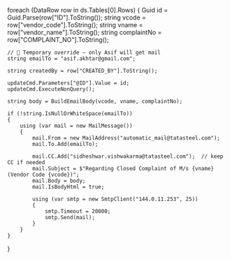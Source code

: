 foreach (DataRow row in ds.Tables[0].Rows)
{
    Guid id = Guid.Parse(row["ID"].ToString());
    string vcode = row["vendor_code"].ToString();
    string vname = row["vendor_name"].ToString();
    string complaintNo = row["COMPLAINT_NO"].ToString();

    // 🔹 Temporary override — only Asif will get mail
    string emailTo = "asif.akhtar@gmail.com";  
    
    string createdBy = row["CREATED_BY"].ToString();

    updateCmd.Parameters["@ID"].Value = id;
    updateCmd.ExecuteNonQuery();

    string body = BuildEmailBody(vcode, vname, complaintNo);

    if (!string.IsNullOrWhiteSpace(emailTo))
    {
        using (var mail = new MailMessage())
        {
            mail.From = new MailAddress("automatic_mail@tatasteel.com");
            mail.To.Add(emailTo);

            mail.CC.Add("sidheshwar.vishwakarma@tatasteel.com");  // keep CC if needed
            mail.Subject = $"Regarding Closed Complaint of M/s {vname} (Vendor Code {vcode})";
            mail.Body = body;
            mail.IsBodyHtml = true;

            using (var smtp = new SmtpClient("144.0.11.253", 25))
            {
                smtp.Timeout = 20000;
                smtp.Send(mail);
            }
        }
    }
}
